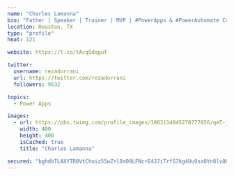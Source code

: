 ```yaml
---
name: "Charles Lamanna"
bio: "Father | Speaker | Trainer | MVP | #PowerApps & #PowerAutomate Community Super User | YouTuber Right-pointing triangle http://youtube.com/c/rezadorrani | Learn - Share - Clockwise rightwards and leftwards open circle arrows"
location: Houston, TX
type: "profile"
heat: 121

website: https://t.co/tAcqSdqguf

twitter:
  username: rezadorrani
  url: https://twitter.com/rezadorrani
  followers: 9632

topics:
  - Power Apps

images:
  - url: https://pbs.twimg.com/profile_images/1063114045270777856/qeT-jpWr_400x400.jpg
    width: 400
    height: 400
    isCached: true
    title: "Charles Lamanna"

secured: "bghdbTLAXYTR0VtChuiz55wZ+l8sO9LFNc+E4J7iTrfS7kg4Uu9sxOYn8lvQ0/LO3IM4ixLTh2XKTtG66tAbDOZM1oCnrJTygU4DSw39Sb9lxnajGhsdUz4jP0sGJxp4TYuF1e/GK1+NfoQNklXAZr17Ehk29jd8glt7Z6Cmvr7KG2BRvr71JxsKj47bD5OC/3EgyqSvnYjSxgXaiMpZR2KalaIFA2sQRlk2P+RXxlG8SzXxesG3yof37Vsi9U1jDST7ILuFa80DV6OZeeoqi5v4HByPyxqANPTW5I4JniW9pFKK7MmnjN90iY/LPCglZb31sh8xc4KB10v1LXxvOWeqmpqIC26gINXlyJWly0bII1IyCDlYLtWXqwtuijzOe4YDK5YVDGNnzmMNxeglOjRLd6Mg/yVjzJtgTP+CAoY=;k1uUSVfT1NsHmllJXHWzTw=="
---
```


